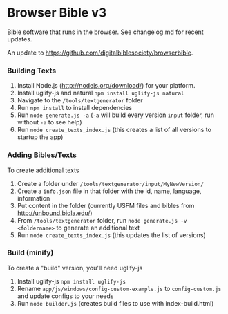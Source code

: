 # Browser Bible v3 #

Bible software that runs in the browser. See changelog.md for recent updates.

An update to https://github.com/digitalbiblesociety/browserbible.

### Building Texts ###

1. Install Node.js (http://nodejs.org/download/) for your platform.
2. Install uglify-js and natural `npm install uglify-js natural`
3. Navigate to the `/tools/textgenerator` folder
4. Run `npm install` to install dependencies
5. Run `node generate.js -a` (`-a` will build every version `input` folder, run without `-a` to see help)
6. Run `node create_texts_index.js` (this creates a list of all versions to startup the app)

### Adding Bibles/Texts ###

To create additional texts

1. Create a folder under `/tools/textgenerator/input/MyNewVersion/`
2. Create a `info.json` file in that folder with the id, name, language, information
3. Put content in the folder (currently USFM files and bibles from http://unbound.biola.edu/)
4. From `/tools/textgenerator` folder, run `node generate.js -v <foldername>` to generate an additional text
5. Run `node create_texts_index.js` (this updates the list of versions)

### Build (minify) ###

To create a "build" version, you'll need uglify-js

1. Install uglify-js `npm install uglify-js`
2. Rename `app/js/windows/config-custom-example.js` to `config-custom.js` and update configs to your needs
3. Run `node builder.js` (creates build files to use with index-build.html)
